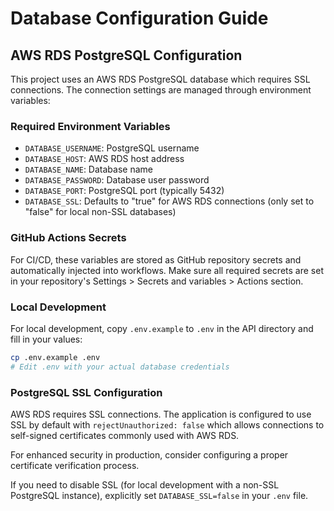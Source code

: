 # Database Configuration Guide

## AWS RDS PostgreSQL Configuration

This project uses an AWS RDS PostgreSQL database which requires SSL connections. The connection settings are managed through environment variables:

### Required Environment Variables

- `DATABASE_USERNAME`: PostgreSQL username
- `DATABASE_HOST`: AWS RDS host address
- `DATABASE_NAME`: Database name
- `DATABASE_PASSWORD`: Database user password
- `DATABASE_PORT`: PostgreSQL port (typically 5432)
- `DATABASE_SSL`: Defaults to "true" for AWS RDS connections (only set to "false" for local non-SSL databases)

### GitHub Actions Secrets

For CI/CD, these variables are stored as GitHub repository secrets and automatically injected into workflows. Make sure all required secrets are set in your repository's Settings > Secrets and variables > Actions section.

### Local Development

For local development, copy `.env.example` to `.env` in the API directory and fill in your values:

```bash
cp .env.example .env
# Edit .env with your actual database credentials
```

### PostgreSQL SSL Configuration

AWS RDS requires SSL connections. The application is configured to use SSL by default with `rejectUnauthorized: false` which allows connections to self-signed certificates commonly used with AWS RDS.

For enhanced security in production, consider configuring a proper certificate verification process.

If you need to disable SSL (for local development with a non-SSL PostgreSQL instance), explicitly set `DATABASE_SSL=false` in your `.env` file.
